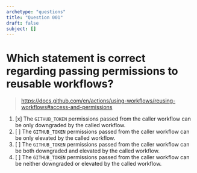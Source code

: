 ```yaml
---
archetype: "questions"
title: "Question 001"
draft: false
subject: []
---
```


# Which statement is correct regarding passing permissions to reusable workflows?

> https://docs.github.com/en/actions/using-workflows/reusing-workflows#access-and-permissions

1. [x] The `GITHUB_TOKEN` permissions passed from the caller workflow can be only downgraded by the called workflow.
1. [ ] The `GITHUB_TOKEN` permissions passed from the caller workflow can be only elevated by the called workflow.
1. [ ] The `GITHUB_TOKEN` permissions passed from the caller workflow can be both downgraded and elevated by the called workflow.
1. [ ] The `GITHUB_TOKEN` permissions passed from the caller workflow can be neither downgraded or elevated by the called workflow.
